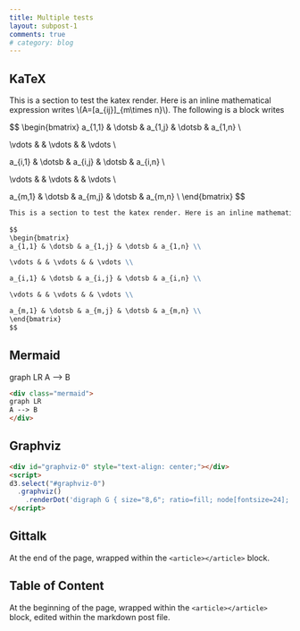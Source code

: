 ```yaml
---
title: Multiple tests
layout: subpost-1
comments: true
# category: blog
---
```


## KaTeX

This is a section to test the katex render. Here is an inline mathematical expression writes <span>\\(A=[a_{ij}]_{m\times n}\\)</span>. The following is  a block writes
    
$$
\begin{bmatrix}
a_{1,1} & \dotsb & a_{1,j} & \dotsb & a_{1,n} \\ 

\vdots & & \vdots & & \vdots \\

a_{i,1} & \dotsb & a_{i,j} & \dotsb & a_{i,n} \\

\vdots & & \vdots & & \vdots \\

a_{m,1} & \dotsb & a_{m,j} & \dotsb & a_{m,n} \\
\end{bmatrix}
$$

```md
This is a section to test the katex render. Here is an inline mathematical expression writes <span>\\(A=[a_{ij}]_{m\times n}\\)</span>. The following is  a block writes
    
$$
\begin{bmatrix}
a_{1,1} & \dotsb & a_{1,j} & \dotsb & a_{1,n} \\ 

\vdots & & \vdots & & \vdots \\

a_{i,1} & \dotsb & a_{i,j} & \dotsb & a_{i,n} \\

\vdots & & \vdots & & \vdots \\

a_{m,1} & \dotsb & a_{m,j} & \dotsb & a_{m,n} \\
\end{bmatrix}
$$
```

## Mermaid

<div class="mermaid">
graph LR
A --> B
</div>

```md
<div class="mermaid">
graph LR
A --> B
</div>
```

## Graphviz

<div id="graphviz-0" style="text-align: center;"></div>
<script>
d3.select("#graphviz-0")
  .graphviz()
    .renderDot('digraph G { size="8,6"; ratio=fill; node[fontsize=24]; ciafan->computefan; fan->increment; computefan->fan; stringdup->fatal; main->exit; main->interp_err; main->ciafan; main->fatal; main->malloc; main->strcpy; main->getopt; main->init_index; main->strlen; fan->fatal; fan->ref; fan->interp_err; ciafan->def; fan->free; computefan->stdprintf; computefan->get_sym_fields; fan->exit; fan->malloc; increment->strcmp; computefan->malloc; fan->stdsprintf; fan->strlen; computefan->strcmp; computefan->realloc; computefan->strlen; debug->sfprintf; debug->strcat; stringdup->malloc; fatal->sfprintf; stringdup->strcpy; stringdup->strlen; fatal->exit; subgraph "cluster_error.h" { label="error.h"; interp_err; } subgraph "cluster_sfio.h" { label="sfio.h"; sfprintf; } subgraph "cluster_ciafan.c" { label="ciafan.c"; ciafan; computefan; increment; } subgraph "cluster_util.c" { label="util.c"; stringdup; fatal; debug; } subgraph "cluster_query.h" { label="query.h"; ref; def; } subgraph "cluster_field.h" { get_sym_fields; } subgraph "cluster_stdio.h" { label="stdio.h"; stdprintf; stdsprintf; } subgraph "cluster_<libc.a>" { getopt; } subgraph "cluster_stdlib.h" { label="stdlib.h"; exit; malloc; free; realloc; } subgraph "cluster_main.c" { main; } subgraph "cluster_index.h" { init_index; } subgraph "cluster_string.h" { label="string.h"; strcpy; strlen; strcmp; strcat;}}`');
</script>

```html
<div id="graphviz-0" style="text-align: center;"></div>
<script>
d3.select("#graphviz-0")
  .graphviz()
    .renderDot('digraph G { size="8,6"; ratio=fill; node[fontsize=24]; ciafan->computefan; fan->increment; computefan->fan; stringdup->fatal; main->exit; main->interp_err; main->ciafan; main->fatal; main->malloc; main->strcpy; main->getopt; main->init_index; main->strlen; fan->fatal; fan->ref; fan->interp_err; ciafan->def; fan->free; computefan->stdprintf; computefan->get_sym_fields; fan->exit; fan->malloc; increment->strcmp; computefan->malloc; fan->stdsprintf; fan->strlen; computefan->strcmp; computefan->realloc; computefan->strlen; debug->sfprintf; debug->strcat; stringdup->malloc; fatal->sfprintf; stringdup->strcpy; stringdup->strlen; fatal->exit; subgraph "cluster_error.h" { label="error.h"; interp_err; } subgraph "cluster_sfio.h" { label="sfio.h"; sfprintf; } subgraph "cluster_ciafan.c" { label="ciafan.c"; ciafan; computefan; increment; } subgraph "cluster_util.c" { label="util.c"; stringdup; fatal; debug; } subgraph "cluster_query.h" { label="query.h"; ref; def; } subgraph "cluster_field.h" { get_sym_fields; } subgraph "cluster_stdio.h" { label="stdio.h"; stdprintf; stdsprintf; } subgraph "cluster_<libc.a>" { getopt; } subgraph "cluster_stdlib.h" { label="stdlib.h"; exit; malloc; free; realloc; } subgraph "cluster_main.c" { main; } subgraph "cluster_index.h" { init_index; } subgraph "cluster_string.h" { label="string.h"; strcpy; strlen; strcmp; strcat;}}`');
</script>
```

## Gittalk

At the end of the page, wrapped within the `<article></article>` block.

## Table of Content

At the beginning of the page, wrapped within the `<article></article>` block, edited within the markdown post file.
